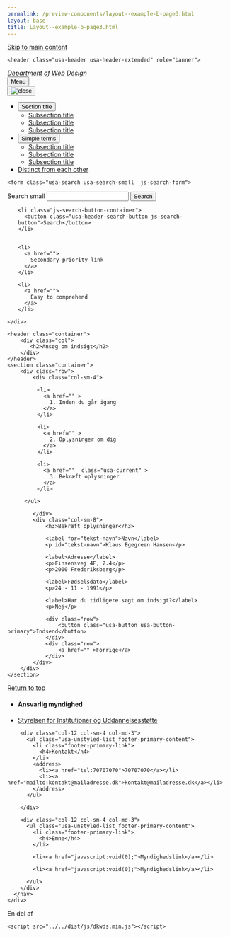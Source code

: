 ```yaml
--- 
permalink: /preview-components/layout--example-b-page3.html
layout: base 
title: Layout--example-b-page3.html
---
```


<!doctype html>
<html lang="en">
  <!-- generated by dkwds@1.4.2 -->
  <head>
    <meta charset="utf-8">
    <meta name="viewport" content="width=device-width, initial-scale=1.0">
    <meta http-equiv="X-UA-Compatible" content="IE=edge">
    <title>Styleguide Fractal example document</title>
    <link rel="stylesheet" href="../../dist/css/dkwds-virkdk.min.css">
    
  </head>
  <body>
    <a class="usa-skipnav" href="#main-content">Skip to main content</a>
    

    

    
    <header class="usa-header usa-header-extended" role="banner">
  <div class="usa-navbar">
  <div class="usa-logo" id="extended-logo">
    <em class="usa-logo-text">
      <a href="/"
        title="Home"
        aria-label="Home">
        Department of Web Design
      </a>
    </em>
  </div>
  <button class="usa-menu-btn">Menu</button>
</div>

  <nav role="navigation" class="usa-nav">
    <div class="usa-nav-inner">
      <button class="usa-nav-close">
  <img src="../../dist/img/close.svg" alt="close">
</button>
<ul class="usa-nav-primary usa-accordion"><li><button class="usa-accordion-button usa-nav-link" aria-expanded="false" aria-controls="extended-nav-section-one">
      <span>Section title</span>
    </button>
    <ul id="extended-nav-section-one" class="usa-nav-submenu"><li>
              <a href="#">Subsection title</a>
            </li><li>
              <a href="#">Subsection title</a>
            </li><li>
              <a href="#">Subsection title</a>
            </li></ul></li><li><button class="usa-accordion-button usa-nav-link" aria-expanded="false" aria-controls="extended-nav-section-two">
      <span>Simple terms</span>
    </button>
    <ul id="extended-nav-section-two" class="usa-nav-submenu"><li>
              <a href="#">Subsection title</a>
            </li><li>
              <a href="#">Subsection title</a>
            </li><li>
              <a href="#">Subsection title</a>
            </li></ul></li><li><a class="usa-nav-link" href="javascript:void(0)">
      <span>Distinct from each other</span>
    </a></li></ul>
      <div class="usa-nav-secondary">
  
    <form class="usa-search usa-search-small  js-search-form">
  <div role="search">
    <label class="usa-sr-only" for="extended-search-field-small">Search small</label>
    <input id="extended-search-field-small" type="search" name="search">
    <button type="submit">
      <span class="usa-sr-only">Search</span>
    </button>
  </form>
</div>

  
  <ul class="usa-unstyled-list usa-nav-secondary-links">
    
    <li class="js-search-button-container">
      <button class="usa-header-search-button js-search-button">Search</button>
    </li>
    
    
    <li>
      <a href="">
        Secondary priority link
      </a>
    </li>
    
    <li>
      <a href="">
        Easy to comprehend
      </a>
    </li>
    
  </ul>
</div>

    </div>
  </nav>
</header>
<div class="usa-overlay"></div>



    
    <header class="container">
        <div class="col">
           <h2>Ansøg om indsigt</h2>
        </div>
    </header>
    <section class="container">
        <div class="row">
            <div class="col-sm-4">
                
  <div class="usa-grid-full">
      <ul class="usa-sidenav-list">
        
          <li>
            <a href="" >
              1. Inden du går igang
            </a>
          </li>
        
          <li>
            <a href="" >
              2. Oplysninger om dig
            </a>
          </li>
        
          <li>
            <a href=""  class="usa-current" >
              3. Bekræft oplysninger
            </a>
          </li>
        
      </ul>
  </div>        

            </div>
            <div class="col-sm-8">
                <h3>Bekræft oplysninger</h3>
                
                <label for="tekst-navn">Navn</label>
                <p id="tekst-navn">Klaus Egegreen Hansen</p>
                
                <label>Adresse</label>
                <p>Finsensvej 4F, 2.4</p>
                <p>2000 Frederiksberg</p>

                <label>Fødselsdato</label>
                <p>24 - 11 - 1991</p>

                <label>Har du tidligere søgt om indsigt?</label>
                <p>Nej</p>

                <div class="row">
                    <button class="usa-button usa-button-primary">Indsend</button>                    
                </div>
                <div class="row">
                    <a href="" >Forrige</a>                
                </div>
            </div>
        </div>
    </section>


    



  
<footer class="footer" role="contentinfo">
  <div class="container footer-return-to-top">
    <a href="#">Return to top</a>
  </div>
  <div class="footer-primary-section">
    <div class="container">
      <nav class="footer-nav row">
        <div class="col-12 col-sm-4 col-md-6">
          <ul class="usa-unstyled-list footer-primary-content">
            <li class="footer-primary-link">
              <h4>Ansvarlig myndighed</h4>
            </li>
            <li><a href="javascript:void(0);">Styrelsen for Institutioner og Uddannelsesstøtte</a></li>
          </ul>
        </div>

        <div class="col-12 col-sm-4 col-md-3">
          <ul class="usa-unstyled-list footer-primary-content">
            <li class="footer-primary-link">
              <h4>Kontakt</h4>
            </li>
            <address>
              <li><a href="tel:70707070">70707070</a></li>
              <li><a href="mailto:kontakt@mailadresse.dk">kontakt@mailadresse.dk</a></li>
            </address>
          </ul>
          
        </div>

        <div class="col-12 col-sm-4 col-md-3">
          <ul class="usa-unstyled-list footer-primary-content">
            <li class="footer-primary-link">
              <h4>Emne</h4> 
            </li>
            
            <li><a href="javascript:void(0);">Myndighedslink</a></li>
            
            <li><a href="javascript:void(0);">Myndighedslink</a></li>
            
          </ul>
        </div>
      </nav>
    </div>
  </div>

  <div class="footer-secondary_section">
    <div class="container">
      <div class="footer-logo row">
        <div class="footer-logo-img col-12">En del af</div>
      </div>
    </div>
  </div>
</footer>





    <script src="../../dist/js/dkwds.min.js"></script>
    
  </body>
</html>

